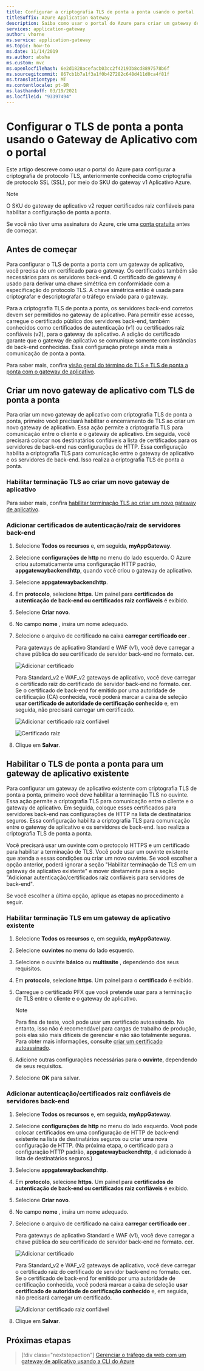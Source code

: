 ```yaml
---
title: Configurar a criptografia TLS de ponta a ponta usando o portal
titleSuffix: Azure Application Gateway
description: Saiba como usar o portal do Azure para criar um gateway de aplicativo com criptografia TLS de ponta a ponta.
services: application-gateway
author: vhorne
ms.service: application-gateway
ms.topic: how-to
ms.date: 11/14/2019
ms.author: absha
ms.custom: mvc
ms.openlocfilehash: 6e2d1828acefacb03cc2f42193b8cd8897578b6f
ms.sourcegitcommit: 867cb1b7a1f3a1f0b427282c648d411d0ca4f81f
ms.translationtype: MT
ms.contentlocale: pt-BR
ms.lasthandoff: 03/19/2021
ms.locfileid: "93397494"
---
```

# <a name="configure-end-to-end-tls-by-using-application-gateway-with-the-portal"></a>Configurar o TLS de ponta a ponta usando o Gateway de Aplicativo com o portal

Este artigo descreve como usar o portal do Azure para configurar a criptografia de protocolo TLS, anteriormente conhecida como criptografia de protocolo SSL (SSL), por meio do SKU do gateway v1 Aplicativo Azure.

> [!NOTE]
> O SKU do gateway de aplicativo v2 requer certificados raiz confiáveis para habilitar a configuração de ponta a ponta.

Se você não tiver uma assinatura do Azure, crie uma [conta gratuita](https://azure.microsoft.com/free/?WT.mc_id=A261C142F) antes de começar.

## <a name="before-you-begin"></a>Antes de começar

Para configurar o TLS de ponta a ponta com um gateway de aplicativo, você precisa de um certificado para o gateway. Os certificados também são necessários para os servidores back-end. O certificado de gateway é usado para derivar uma chave simétrica em conformidade com a especificação do protocolo TLS. A chave simétrica então é usada para criptografar e descriptografar o tráfego enviado para o gateway. 

Para a criptografia TLS de ponta a ponta, os servidores back-end corretos devem ser permitidos no gateway de aplicativo. Para permitir esse acesso, carregue o certificado público dos servidores back-end, também conhecidos como certificados de autenticação (v1) ou certificados raiz confiáveis (v2), para o gateway de aplicativo. A adição do certificado garante que o gateway de aplicativo se comunique somente com instâncias de back-end conhecidas. Essa configuração protege ainda mais a comunicação de ponta a ponta.

Para saber mais, confira [visão geral do término do TLS e TLS de ponta a ponta com o gateway de aplicativo](./ssl-overview.md).

## <a name="create-a-new-application-gateway-with-end-to-end-tls"></a>Criar um novo gateway de aplicativo com TLS de ponta a ponta

Para criar um novo gateway de aplicativo com criptografia TLS de ponta a ponta, primeiro você precisará habilitar o encerramento de TLS ao criar um novo gateway de aplicativo. Essa ação permite a criptografia TLS para comunicação entre o cliente e o gateway de aplicativo. Em seguida, você precisará colocar nos destinatários confiáveis a lista de certificados para os servidores de back-end nas configurações de HTTP. Essa configuração habilita a criptografia TLS para comunicação entre o gateway de aplicativo e os servidores de back-end. Isso realiza a criptografia TLS de ponta a ponta.

### <a name="enable-tls-termination-while-creating-a-new-application-gateway"></a>Habilitar terminação TLS ao criar um novo gateway de aplicativo

Para saber mais, confira [habilitar terminação TLS ao criar um novo gateway de aplicativo](./create-ssl-portal.md).

### <a name="add-authenticationroot-certificates-of-back-end-servers"></a>Adicionar certificados de autenticação/raiz de servidores back-end

1. Selecione **Todos os recursos** e, em seguida, **myAppGateway**.

2. Selecione **configurações de http** no menu do lado esquerdo. O Azure criou automaticamente uma configuração HTTP padrão, **appgatewaybackendhttp**, quando você criou o gateway de aplicativo. 

3. Selecione **appgatewaybackendhttp**.

4. Em **protocolo**, selecione **https**. Um painel para **certificados de autenticação de back-end ou certificados raiz confiáveis** é exibido.

5. Selecione **Criar novo**.

6. No campo **nome** , insira um nome adequado.

7. Selecione o arquivo de certificado na caixa **carregar certificado cer** .

   Para gateways de aplicativo Standard e WAF (v1), você deve carregar a chave pública do seu certificado de servidor back-end no formato. cer.

   ![Adicionar certificado](./media/end-to-end-ssl-portal/addcert.png)

   Para Standard_v2 e WAF_v2 gateways de aplicativo, você deve carregar o certificado raiz do certificado de servidor back-end no formato. cer. Se o certificado de back-end for emitido por uma autoridade de certificação (CA) conhecida, você poderá marcar a caixa de seleção **usar certificado de autoridade de certificação conhecido** e, em seguida, não precisará carregar um certificado.

   ![Adicionar certificado raiz confiável](./media/end-to-end-ssl-portal/trustedrootcert-portal.png)

   ![Certificado raiz](./media/end-to-end-ssl-portal/trustedrootcert.png)

8. Clique em **Salvar**.

## <a name="enable-end-to-end-tls-for-an-existing-application-gateway"></a>Habilitar o TLS de ponta a ponta para um gateway de aplicativo existente

Para configurar um gateway de aplicativo existente com criptografia TLS de ponta a ponta, primeiro você deve habilitar a terminação TLS no ouvinte. Essa ação permite a criptografia TLS para comunicação entre o cliente e o gateway de aplicativo. Em seguida, coloque esses certificados para servidores back-end nas configurações de HTTP na lista de destinatários seguros. Essa configuração habilita a criptografia TLS para comunicação entre o gateway de aplicativo e os servidores de back-end. Isso realiza a criptografia TLS de ponta a ponta.

Você precisará usar um ouvinte com o protocolo HTTPS e um certificado para habilitar a terminação de TLS. Você pode usar um ouvinte existente que atenda a essas condições ou criar um novo ouvinte. Se você escolher a opção anterior, poderá ignorar a seção "Habilitar terminação de TLS em um gateway de aplicativo existente" e mover diretamente para a seção "Adicionar autenticação/certificados raiz confiáveis para servidores de back-end".

Se você escolher a última opção, aplique as etapas no procedimento a seguir.
### <a name="enable-tls-termination-in-an-existing-application-gateway"></a>Habilitar terminação TLS em um gateway de aplicativo existente

1. Selecione **Todos os recursos** e, em seguida, **myAppGateway**.

2. Selecione **ouvintes** no menu do lado esquerdo.

3. Selecione o ouvinte **básico** ou **multissite** , dependendo dos seus requisitos.

4. Em **protocolo**, selecione **https**. Um painel para o **certificado** é exibido.

5. Carregue o certificado PFX que você pretende usar para a terminação de TLS entre o cliente e o gateway de aplicativo.

   > [!NOTE]
   > Para fins de teste, você pode usar um certificado autoassinado. No entanto, isso não é recomendável para cargas de trabalho de produção, pois elas são mais difíceis de gerenciar e não são totalmente seguras. Para obter mais informações, consulte [criar um certificado autoassinado](./create-ssl-portal.md#create-a-self-signed-certificate).

6. Adicione outras configurações necessárias para o **ouvinte**, dependendo de seus requisitos.

7. Selecione **OK** para salvar.

### <a name="add-authenticationtrusted-root-certificates-of-back-end-servers"></a>Adicionar autenticação/certificados raiz confiáveis de servidores back-end

1. Selecione **Todos os recursos** e, em seguida, **myAppGateway**.

2. Selecione **configurações de http** no menu do lado esquerdo. Você pode colocar certificados em uma configuração de HTTP de back-end existente na lista de destinatários seguros ou criar uma nova configuração de HTTP. (Na próxima etapa, o certificado para a configuração HTTP padrão, **appgatewaybackendhttp**, é adicionado à lista de destinatários seguros.)

3. Selecione **appgatewaybackendhttp**.

4. Em **protocolo**, selecione **https**. Um painel para **certificados de autenticação de back-end ou certificados raiz confiáveis** é exibido. 

5. Selecione **Criar novo**.

6. No campo **nome** , insira um nome adequado.

7. Selecione o arquivo de certificado na caixa **carregar certificado cer** .

   Para gateways de aplicativo Standard e WAF (v1), você deve carregar a chave pública do seu certificado de servidor back-end no formato. cer.

   ![Adicionar certificado](./media/end-to-end-ssl-portal/addcert.png)

   Para Standard_v2 e WAF_v2 gateways de aplicativo, você deve carregar o certificado raiz do certificado de servidor back-end no formato. cer. Se o certificado de back-end for emitido por uma autoridade de certificação conhecida, você poderá marcar a caixa de seleção **usar certificado de autoridade de certificação conhecido** e, em seguida, não precisará carregar um certificado.

   ![Adicionar certificado raiz confiável](./media/end-to-end-ssl-portal/trustedrootcert-portal.png)

8. Clique em **Salvar**.

## <a name="next-steps"></a>Próximas etapas

> [!div class="nextstepaction"]
> [Gerenciar o tráfego da web com um gateway de aplicativo usando a CLI do Azure](./tutorial-manage-web-traffic-cli.md)